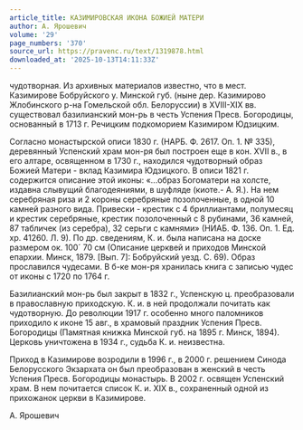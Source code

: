 ```yaml
---
article_title: КАЗИМИРОВСКАЯ ИКОНА БОЖИЕЙ МАТЕРИ
author: А. Ярошевич
volume: '29'
page_numbers: '370'
source_url: https://pravenc.ru/text/1319878.html
downloaded_at: '2025-10-13T14:11:33Z'
---
```


чудотворная. Из архивных материалов известно, что в мест. Казимирове Бобруйского у. Минской губ. (ныне дер. Казимирово Жлобинского р-на Гомельской обл. Белоруссии) в XVIII-XIX вв. существовал базилианский мон-рь в честь Успения Пресв. Богородицы, основанный в 1713 г. Речицким подкоморием Казимиром Юдзицким.

Согласно монастырской описи 1830 г. (НАРБ. Ф. 2617. Оп. 1. № 335), деревянный Успенский храм мон-ря был построен еще в кон. XVII в., в его алтаре, освященном в 1730 г., находился чудотворный образ Божией Матери - вклад Казимира Юдзицкого. В описи 1821 г. содержится описание этой иконы: «...образ Богоматери на холсте, издавна слывущий благодеяниями, в шуфляде (киоте.- А. Я.). На нем серебряная риза и 2 короны серебряные позолоченные, в одной 10 камней разного вида. Привески - крестик с 4 бриллиантами, полумесяц и крестик серебряные, крестик позолоченный с 8 рубинами, 36 камней, 87 табличек (из серебра), 32 серьги с камнями» (НИАБ. Ф. 136. Оп. 1. Ед. хр. 41260. Л. 9). По др. сведениям, К. и. была написана на доске размером ок. 100´
70 см (Описание церквей и приходов Минской епархии. Минск, 1879. [Вып. 7]: Бобруйский уезд. С. 69). Образ прославился чудесами. В б-ке мон-ря хранилась книга с записью чудес от иконы с 1720 по 1764 г.

Базилианский мон-рь был закрыт в 1832 г., Успенскую ц. преобразовали в православную приходскую. К. и. в ней продолжали почитать как чудотворную. До революции 1917 г. особенно много паломников приходило к иконе 15 авг., в храмовый праздник Успения Пресв. Богородицы (Памятная книжка Минской губ. на 1895 г. Минск, 1894). Церковь уничтожена в 1934 г., судьба К. и. неизвестна.

Приход в Казимирове возродили в 1996 г., в 2000 г. решением Синода Белорусского Экзархата он был преобразован в женский в честь Успения Пресв. Богородицы монастырь. В 2002 г. освящен Успенский храм. В нем почитается список К. и. XIX в., сохраненный одной из прихожанок церкви в Казимирове.

А. Ярошевич
